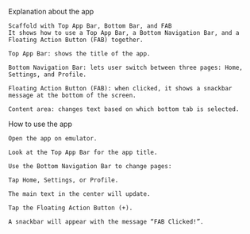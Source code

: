 Explanation about the app

    Scaffold with Top App Bar, Bottom Bar, and FAB
    It shows how to use a Top App Bar, a Bottom Navigation Bar, and a Floating Action Button (FAB) together.
    
    Top App Bar: shows the title of the app.
    
    Bottom Navigation Bar: lets user switch between three pages: Home, Settings, and Profile.
    
    Floating Action Button (FAB): when clicked, it shows a snackbar message at the bottom of the screen.
    
    Content area: changes text based on which bottom tab is selected.

How to use the app

    Open the app on emulator.
    
    Look at the Top App Bar for the app title.
    
    Use the Bottom Navigation Bar to change pages:
    
    Tap Home, Settings, or Profile.
    
    The main text in the center will update.
    
    Tap the Floating Action Button (+).
    
    A snackbar will appear with the message “FAB Clicked!”.